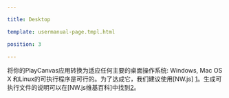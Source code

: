 ---
title: Desktop
template: usermanual-page.tmpl.html
position: 3
---

将你的PlayCanvas应用转换为适应任何主要的桌面操作系统: Windows, Mac OS X 和Linux的可执行程序是可行的。为了达成它，我们建议使用[NW.js] [1]。生成可执行文件的说明可以在[NW.js维基百科]中找到[2]。

[1]: http://nwjs.io/
[2]: https://github.com/nwjs/nw.js/wiki/How-to-package-and-distribute-your-apps

